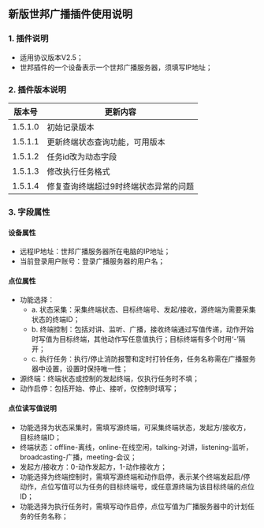 新版世邦广播插件使用说明
------
### 1. 插件说明
- 适用协议版本V2.5；
- 世邦插件的一个设备表示一个世邦广播服务器，须填写IP地址；

### 2. 插件版本说明

|版本号|更新内容|
|----|----------|
|1.5.1.0|初始记录版本|
|1.5.1.1|更新终端状态查询功能，可用版本|
|1.5.1.2|任务id改为动态字段|
|1.5.1.3|修改执行任务格式|
|1.5.1.4|修复查询终端超过9时终端状态异常的问题|

### 3. 字段属性
#### 设备属性
- 远程IP地址：世邦广播服务器所在电脑的IP地址；
- 当前登录用户账号：登录广播服务器的用户名；

#### 点位属性
- 功能选择：
  - a. 状态采集：采集终端状态、目标终端号、发起/接收，源终端为需要采集状态的终端ID；
  - b. 终端控制：包括对讲、监听、广播，接收终端通过写值传递，动作开始时写值为目标终端，其他动作写任意值执行；目标终端有多个时用‘-’隔开；
  - c. 执行任务：执行/停止消防报警和定时打铃任务，任务名称需在广播服务器中设置，设置时保持唯一性；
- 源终端：终端状态或控制的发起终端，仅执行任务时不填；
- 动作启停：包括开始、停止、接听，仅控制时填写；

#### 点位读写值说明
- 功能选择为状态采集时，需填写源终端，可采集终端状态，发起方/接收方，目标终端ID；
- 终端状态：offline-离线，online-在线空闲，talking-对讲，listening-监听，broadcasting-广播，meeting-会议；
- 发起方/接收方：0-动作发起方，1-动作接收方；
- 功能选择为终端控制时，需填写源终端和动作启停，表示某个终端发起启/停动作，点位写值可以为任务的目标终端号，或任意源终端为该目标终端的点位ID；
- 功能选择为执行任务时，需填写动作启停，点位写值为广播服务器中的计划任务的任务名称；